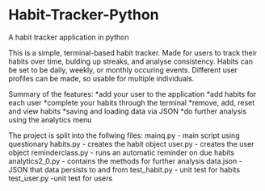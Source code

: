 # Habit-Tracker-Python
A habit tracker application in python

This is a simple, terminal-based habit tracker. 
Made for users to track their habits over time, bulding up streaks, and analyse consistency. 
Habits can be set to be daily, weekly, or monthly occuring events.
Different user profiles can be made, so usable for multiple individuals.

Summary of the features:
*add your user to the application
*add habits for each user
*complete your habits through the terminal
*remove, add, reset and view habits
*saving and loading data via JSON
*do further analysis using the analytics menu

The project is split into the follwing files:
mainq.py - main script using questionary
habits.py - creates the habit object
user.py - creates the user object
reminderclass.py - runs an automatic reminder on due habits
analytics2_0.py - contains the methods for further analysis
data.json - JSON that data persists to and from
test_habit.py - unit test for habits
test_user.py -unit test for users
